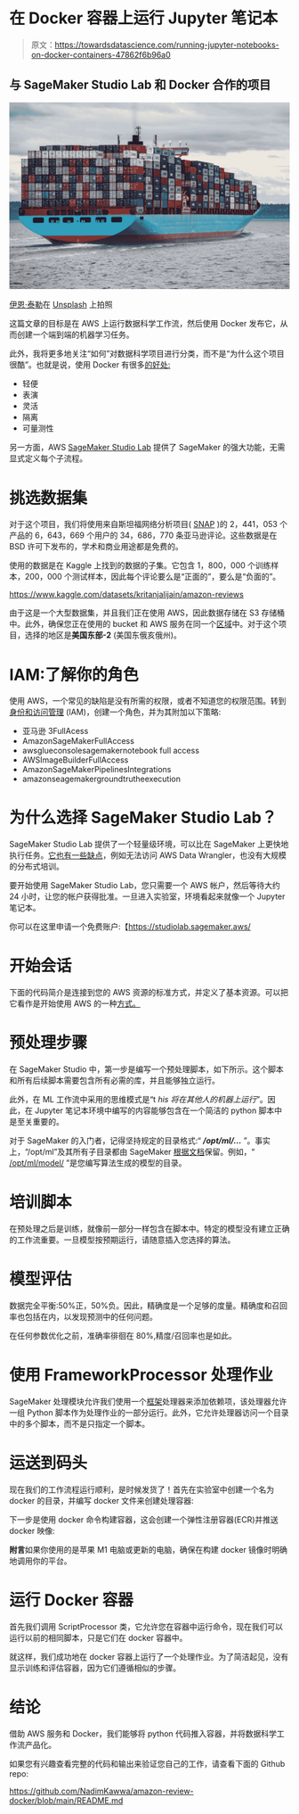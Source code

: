 # 在 Docker 容器上运行 Jupyter 笔记本

> 原文：<https://towardsdatascience.com/running-jupyter-notebooks-on-docker-containers-47862f6b96a0>

## 与 SageMaker Studio Lab 和 Docker 合作的项目

![](img/8b7a06ba4561d325e125a5b36d944229.png)

[伊恩·泰勒](https://unsplash.com/es/@carrier_lost?utm_source=medium&utm_medium=referral)在 [Unsplash](https://unsplash.com?utm_source=medium&utm_medium=referral) 上拍照

这篇文章的目标是在 AWS 上运行数据科学工作流，然后使用 Docker 发布它，从而创建一个端到端的机器学习任务。

此外，我将更多地关注“如何”对数据科学项目进行分类，而不是“为什么这个项目很酷”。也就是说，使用 Docker 有很多[的好处:](https://www.microfocus.com/documentation/enterprise-developer/ed40pu5/ETS-help/GUID-F5BDACC7-6F0E-4EBB-9F62-E0046D8CCF1B.html)

*   轻便
*   表演
*   灵活
*   隔离
*   可量测性

另一方面，AWS [SageMaker Studio Lab](https://studiolab.sagemaker.aws/) 提供了 SageMaker 的强大功能，无需显式定义每个子流程。

# 挑选数据集

对于这个项目，我们将使用来自斯坦福网络分析项目( [SNAP](https://snap.stanford.edu/data/web-Amazon.html) )的 2，441，053 个产品的 6，643，669 个用户的 34，686，770 条亚马逊评论。这些数据是在 BSD 许可下发布的，学术和商业用途都是免费的。

使用的数据是在 Kaggle 上找到的数据的子集。它包含 1，800，000 个训练样本，200，000 个测试样本，因此每个评论要么是“正面的”，要么是“负面的”。

<https://www.kaggle.com/datasets/kritanjalijain/amazon-reviews>  

由于这是一个大型数据集，并且我们正在使用 AWS，因此数据存储在 S3 存储桶中。此外，确保您正在使用的 bucket 和 AWS 服务在同一个[区域](https://docs.aws.amazon.com/AWSEC2/latest/UserGuide/using-regions-availability-zones.html)中。对于这个项目，选择的地区是**美国东部-2** (美国东俄亥俄州)。

# IAM:了解你的角色

使用 AWS，一个常见的缺陷是没有所需的权限，或者不知道您的权限范围。转到[身份和访问管理](https://aws.amazon.com/iam/) (IAM)，创建一个角色，并为其附加以下策略:

*   亚马逊 3FullAcess
*   AmazonSageMakerFullAccess
*   awsglueconsolesagemakernotebook full access
*   AWSImageBuilderFullAccess
*   AmazonSageMakerPipelinesIntegrations
*   amazonseagemakergroundtrutheexecution

# 为什么选择 SageMaker Studio Lab？

SageMaker Studio Lab 提供了一个轻量级环境，可以比在 SageMaker 上更快地执行任务。[它也有一些缺点](https://docs.aws.amazon.com/sagemaker/latest/dg/studio-lab.html)，例如无法访问 AWS Data Wrangler，也没有大规模的分布式培训。

要开始使用 SageMaker Studio Lab，您只需要一个 AWS 帐户，然后等待大约 24 小时，让您的帐户获得批准。一旦进入实验室，环境看起来就像一个 Jupyter 笔记本。

你可以在这里申请一个免费账户:【https://studiolab.sagemaker.aws/ 

# 开始会话

下面的代码简介是连接到您的 AWS 资源的标准方式，并定义了基本资源。可以把它看作是开始使用 AWS 的一种[方式。](https://www.in-ulm.de/~mascheck/various/shebang/)

# 预处理步骤

在 SageMaker Studio 中，第一步是编写一个预处理脚本，如下所示。这个脚本和所有后续脚本需要包含所有必需的库，并且能够独立运行。

此外，在 ML 工作流中采用的思维模式是“t *his 将在其他人的机器上运行*”。因此，在 Jupyter 笔记本环境中编写的内容能够包含在一个简洁的 python 脚本中是至关重要的。

对于 SageMaker 的入门者，记得坚持规定的目录格式:“ ***/opt/ml/…*** ”。事实上，“/opt/ml”及其所有子目录都由 SageMaker [根据文档](https://docs.aws.amazon.com/sagemaker/latest/dg/build-your-own-processing-container.html)保留。例如，“ [/opt/ml/model/](https://sagemaker-examples.readthedocs.io/en/latest/advanced_functionality/scikit_bring_your_own/scikit_bring_your_own.html#:~:text=%2Fopt%2Fml%2Fmodel%2F,a%20compressed%20tar%20archive%20file.) ”是您编写算法生成的模型的目录。

# 培训脚本

在预处理之后是训练，就像前一部分一样包含在脚本中。特定的模型没有建立正确的工作流重要。一旦模型按预期运行，请随意插入您选择的算法。

# 模型评估

数据完全平衡:50%正，50%负。因此，精确度是一个足够的度量。精确度和召回率也包括在内，以发现预测中的任何问题。

在任何参数优化之前，准确率徘徊在 80%,精度/召回率也是如此。

# 使用 FrameworkProcessor 处理作业

SageMaker 处理模块允许我们使用一个[框架](https://sagemaker.readthedocs.io/en/stable/api/training/processing.html#sagemaker.processing.FrameworkProcessor)处理器来添加依赖项，该处理器允许一组 Python 脚本作为处理作业的一部分运行。此外，它允许处理器访问一个目录中的多个脚本，而不是只指定一个脚本。

# 运送到码头

现在我们的工作流程运行顺利，是时候发货了！首先在实验室中创建一个名为 docker 的目录，并编写 docker 文件来创建处理容器:

下一步是使用 docker 命令构建容器，这会创建一个弹性注册容器(ECR)并推送 docker 映像:

**附言**如果你使用的是苹果 M1 电脑或更新的电脑，确保在构建 docker 镜像时明确地调用你的平台。

# 运行 Docker 容器

首先我们调用 ScriptProcessor 类，它允许您在容器中运行命令，现在我们可以运行以前的相同脚本，只是它们在 docker 容器中。

就这样，我们成功地在 docker 容器上运行了一个处理作业。为了简洁起见，没有显示训练和评估容器，因为它们遵循相似的步骤。

# 结论

借助 AWS 服务和 Docker，我们能够将 python 代码推入容器，并将数据科学工作流产品化。

如果您有兴趣查看完整的代码和输出来验证您自己的工作，请查看下面的 Github repo:

<https://github.com/NadimKawwa/amazon-review-docker/blob/main/README.md> 